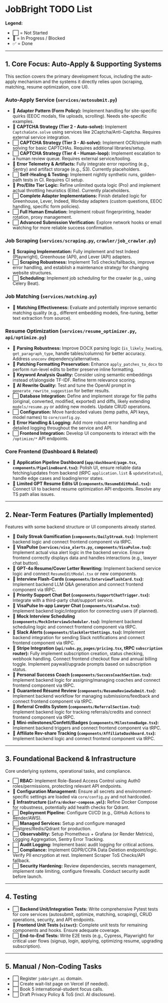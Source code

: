 # JobBright TODO List

**Legend:**
*   ⬜ = Not Started
*   🚧 = In Progress / Blocked
*   ✅ = Done

---

## 1. Core Focus: Auto-Apply & Supporting Systems

This section covers the primary development focus, including the auto-apply mechanism and the systems it directly relies upon (scraping, matching, resume optimization, core UI).

### Auto-Apply Service (`services/autosubmit.py`)
*   🚧 **Adapter Pattern (Form Policy):** Implement handling for site-specific quirks (EEOC modals, file uploads, scrolling). Needs site-specific examples.
*   🚧 **CAPTCHA Strategy (Tier 2 - Auto-solve):** Implement `CaptchaGate.solve` using services like 2Captcha/Anti-Captcha. Requires external service integration.
*   ⬜ **CAPTCHA Strategy (Tier 3 - AI-solve):** Implement OCR/simple math solving for basic CAPTCHAs. Requires additional libraries/setup.
*   ⬜ **CAPTCHA Strategy (Tier 4 - Human-loop):** Implement escalation to a human review queue. Requires external service/tooling.
*   🚧 **Error Telemetry & Artifacts:** Fully integrate error reporting (e.g., Sentry) and artifact storage (e.g., S3). Currently placeholders.
*   ⬜ **Self-Healing & Testing:** Implement nightly synthetic runs, golden-path tests in CI. Requires CI setup.
*   🚧 **Pro/Elite Tier Logic:** Refine unlimited quota logic (Pro) and implement actual throttling heuristics (Elite). Currently placeholders.
*   ⬜ **Complete Adapter Implementations:** Finish detailed logic for Greenhouse, Lever, Indeed, Workday adapters (custom questions, EEOC handling, specific form policies).
*   ⬜ **Full Human Emulation:** Implement robust fingerprinting, header rotation, proxy management.
*   ⬜ **Advanced Submission Verification:** Explore network hooks or email watching for more reliable success confirmation.

### Job Scraping (`services/scraping.py`, `crawler/job_crawler.py`)
*   🚧 **Scraping Implementation:** Fully implement and test Indeed (Playwright), Greenhouse (API), and Lever (API) adapters.
*   ⬜ **Scraping Robustness:** Implement ToS checks/fallbacks, improve error handling, and establish a maintenance strategy for changing website structures.
*   ⬜ **Scheduling:** Implement job scheduling for the crawler (e.g., using Celery Beat).

### Job Matching (`services/matching.py`)
*   🚧 **Matching Effectiveness:** Evaluate and potentially improve semantic matching quality (e.g., different embedding models, fine-tuning, better text extraction from source).

### Resume Optimization (`services/resume_optimizer.py`, `api/optimize.py`)
*   🚧 **Parsing Robustness:** Improve DOCX parsing logic (`is_likely_heading`, `get_paragraph_type`, handle tables/columns) for better accuracy. Address `unoconv` dependency/alternatives.
*   🚧 **Patching Formatting Preservation:** Enhance `apply_patches_to_docx` to perform run-level edits to better preserve inline formatting.
*   🚧 **Keyword Analysis Quality:** Consider using semantic embeddings instead of/alongside TF-IDF. Refine term relevance scoring.
*   🚧 **AI Rewrite Quality:** Test and tune the OpenAI prompt in `generate_rewrite_suggestion` for better results.
*   ⬜ **Database Integration:** Define and implement storage for file paths (original, converted, modified, exported) and diffs, likely extending `models/resume.py` or adding new models. Update CRUD operations.
*   ⬜ **Configuration:** Move hardcoded values (temp paths, API keys, model names) to `core/config.py`.
*   🚧 **Error Handling & Logging:** Add more robust error handling and detailed logging throughout the service and API.
*   ⬜ **Frontend Integration:** Develop UI components to interact with the `/optimize/*` API endpoints.

### Core Frontend (Dashboard & Related)
*   🚧 **Application Pipeline Dashboard (`app/dashboard/page.tsx`, `components/PipelineBoard.tsx`):** Polish UI, ensure reliable data fetching/updates from backend (tRPC `application.list` & `updateStatus`), handle edge cases and loading/error states.
*   🚧 **Limited GPT Resume Edits UI (`components/ResumeEditModal.tsx`):** Connect UI to backend resume optimization API endpoints. Resolve any TS path alias issues.

---

## 2. Near-Term Features (Partially Implemented)

Features with some backend structure or UI components already started.

*   🚧 **Daily Streak Gamification (`components/DailyStreak.tsx`):** Implement backend logic and connect frontend component via tRPC.
*   🚧 **VisaPulse (`services/visa_alerts.py`, `components/VisaPulse.tsx`):** Implement actual visa alert logic in the backend service. Ensure frontend correctly displays data and handles interactions (e.g., lawyer chat button).
*   🚧 **GPT-4o Resume/Cover Letter Rewriting:** Implement backend service logic and connect `ResumeEditModal.tsx` or new components.
*   🚧 **Interview Flash-Cards (`components/InterviewFlashCard.tsx`):** Implement backend LLM Q&A generation and connect frontend component via tRPC.
*   🚧 **Priority Support Chat Bot (`components/SupportChatTrigger.tsx`):** Integrate with a third-party chat/support service.
*   🚧 **VisaPulse In-app Lawyer Chat (`components/VisaPulse.tsx`):** Implement backend logic/integration for connecting users (if planned).
*   🚧 **Mock Interview Scheduling (`components/MockInterviewScheduler.tsx`):** Implement backend scheduling logic and connect frontend component via tRPC.
*   🚧 **Slack Alerts (`components/SlackAlertSettings.tsx`):** Implement backend integration for sending Slack notifications and connect frontend component via tRPC.
*   🚧 **Stripe Integration (`api/subs.py`, `pages/pricing.tsx`, tRPC `subscription` router):** Fully implement subscription creation, status checking, webhook handling. Connect frontend checkout flow and annual billing toggle. Implement paywall/upgrade prompts based on subscription status.
*   🚧 **Personal Success Coach (`components/SuccessCoachSection.tsx`):** Implement backend logic for assigning/managing coaches and connect frontend component via tRPC.
*   🚧 **Guaranteed Résumé Review (`components/ResumeReviewSubmit.tsx`):** Implement backend workflow for managing submissions/feedback and connect frontend component via tRPC.
*   🚧 **Referral Credits System (`components/ReferralSection.tsx`):** Implement backend logic for tracking referrals/credits and connect frontend component via tRPC.
*   🚧 **Mini-milestones/Confetti/Badges (`components/MilestoneBadge.tsx`):** Implement backend triggers and connect frontend component via tRPC.
*   🚧 **Affiliate Rev-share Tracking (`components/AffiliateDashboard.tsx`):** Implement backend logic and connect frontend component via tRPC.

---

## 3. Foundational Backend & Infrastructure

Core underlying systems, operational tasks, and compliance.

*   ⬜ **RBAC:** Implement Role-Based Access Control using Auth0 roles/permissions, protecting relevant API endpoints.
*   🚧 **Configuration Management:** Ensure all secrets and environment-specific settings are loaded via `core/config.py` and not hardcoded.
*   🚧 **Infrastructure (`infra/docker-compose.yml`):** Refine Docker Compose for robustness, potentially add health checks for Qdrant.
*   ⬜ **Deployment Pipeline:** Configure CI/CD (e.g., GitHub Actions to Render/AWS).
*   ⬜ **Managed Services:** Setup and configure managed Postgres/Redis/Qdrant for production.
*   ⬜ **Observability:** Setup Prometheus + Grafana (or Render Metrics), Logging Aggregation, Sentry Error Tracking.
*   ⬜ **Audit Logging:** Implement basic audit logging for critical actions.
*   ⬜ **Compliance:** Implement GDPR/CCPA Data Deletion endpoint/logic. Verify PII encryption at rest. Implement Scraper ToS Checks/API fallback.
*   ⬜ **Security Hardening:** Review dependencies, secrets management, implement rate limiting, configure firewalls. Conduct security audit before launch.

---

## 4. Testing

*   ⬜ **Backend Unit/Integration Tests:** Write comprehensive Pytest tests for core services (autosubmit, optimize, matching, scraping), CRUD operations, security, and API endpoints.
*   🚧 **Frontend Unit Tests (`vitest`):** Complete unit tests for remaining components and hooks. Ensure adequate coverage.
*   ⬜ **End-to-End Tests:** Write E2E tests (e.g., Cypress, Playwright) for critical user flows (signup, login, applying, optimizing resume, upgrading subscription).

---

## 5. Manual / Non-Coding Tasks

*   ⬜ Register `jobbright.ai` domain.
*   ⬜ Create wait-list page on Vercel (if needed).
*   ⬜ Book 5 international-student focus calls.
*   ⬜ Draft Privacy Policy & ToS (incl. AI disclosure).
